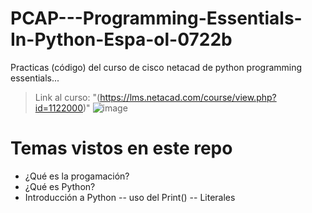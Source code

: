 # PCAP---Programming-Essentials-In-Python-Espa-ol-0722b
Practicas (código) del curso de cisco netacad de python programming essentials...

> Link al curso: "(https://lms.netacad.com/course/view.php?id=1122000)"
![image](/image/ciscopy.png)

# Temas vistos en este repo
-  ¿Qué es la progamación?
-  ¿Qué es Python?
-  Introducción a Python
-- uso del Print()
-- Literales
